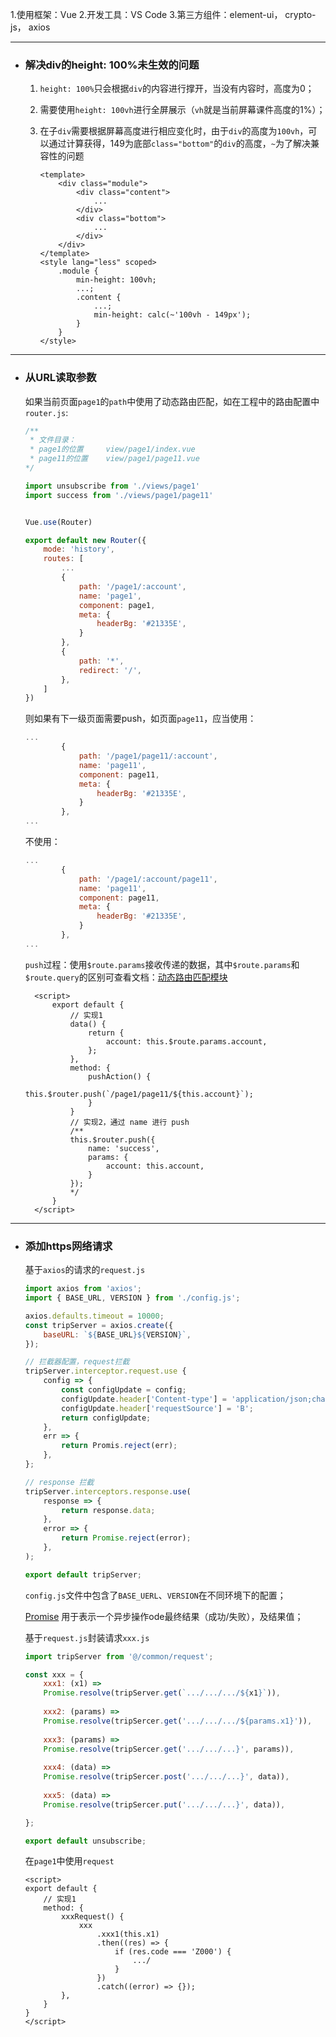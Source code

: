 
1.使用框架：Vue
2.开发工具：VS Code
3.第三方组件：element-ui， crypto-js， axios

------

- ### 解决div的height: 100%未生效的问题

    1. `height: 100%`只会根据`div`的内容进行撑开，当没有内容时，高度为0；

    2. 需要使用`height: 100vh`进行全屏展示（`vh`就是当前屏幕课件高度的1%）；

    3. 在子`div`需要根据屏幕高度进行相应变化时，由于`div`的高度为`100vh`，可以通过计算获得，149为底部`class="bottom"`的`div`的高度，`~`为了解决兼容性的问题

        ```vue
        <template>
        	<div class="module">
                <div class="content">
                    ...
            	</div>
                <div class="bottom">
                    ...
            	</div>
            </div>
        </template>
        <style lang="less" scoped>    
            .module {
                min-height: 100vh;
                ...;
                .content {
                    ...;
                    min-height: calc(~'100vh - 149px');
        		}
            }
        </style>
        ```

------


- ### 从URL读取参数

    如果当前页面`page1`的`path`中使用了动态路由匹配，如在工程中的路由配置中`router.js`:

    ```javascript
	/**
     * 文件目录：
     * page1的位置		view/page1/index.vue
     * page11的位置	view/page1/page11.vue
    */
    
    import unsubscribe from './views/page1'
    import success from './views/page1/page11'
    
    
    Vue.use(Router)
    
    export default new Router({ 
        mode: 'history',
        routes: [
            ...
            {
                path: '/page1/:account',
                name: 'page1',
                component: page1,
                meta: {
                    headerBg: '#21335E',
                }
            },
            {
                path: '*',
                redirect: '/',
            },
        ]
    })
    ```
    
    

    则如果有下一级页面需要push，如页面`page11`，应当使用：

    ```javascript
    ...
            {
                path: '/page1/page11/:account',
                name: 'page11',
                component: page11,
                meta: {
                    headerBg: '#21335E',
                }
            },
    ...
    ```

    

    不使用：
    
    ```javascript
    ...
            {
                path: '/page1/:account/page11',
                name: 'page11',
                component: page11,
                meta: {
                    headerBg: '#21335E',
                }
            },
	...
	```

  

  `push`过程：使用`$route.params`接收传递的数据，其中`$route.params`和`$route.query`的区别可查看文档：[动态路由匹配模块]([https://router.vuejs.org/zh/guide/essentials/dynamic-matching.html#%E5%93%8D%E5%BA%94%E8%B7%AF%E7%94%B1%E5%8F%82%E6%95%B0%E7%9A%84%E5%8F%98%E5%8C%96](https://router.vuejs.org/zh/guide/essentials/dynamic-matching.html#响应路由参数的变化))

  ```vue
    <script>
        export default {
            // 实现1
            data() {
                return {
                    account: this.$route.params.account,
                };
        	},
            method: {
                pushAction() {
                    this.$router.push(`/page1/page11/${this.account}`);
                }
            }
            // 实现2，通过 name 进行 push
            /**
            this.$router.push({
                name: 'success',
                params: {
                    account: this.account,
                }
            });
            */
        }
    </script>
  ```

------

- ### 添加https网络请求

    基于`axios`的请求的`request.js`

    ```javascript
    import axios from 'axios';
    import { BASE_URL, VERSION } from './config.js';
    
    axios.defaults.timeout = 10000;
    const tripServer = axios.create({
        baseURL: `${BASE_URL}${VERSION}`,
    });
    
    // 拦截器配置，request拦截
    tripServer.interceptor.request.use {
        config => {
            const configUpdate = config;
            configUpdate.header['Content-type'] = 'application/json;charset=UTF-8';
            configUpdate.header['requestSource'] = 'B';
            return configUpdate;
        },
        err => {
            return Promis.reject(err);
        },
    };
    
    // response 拦截
    tripServer.interceptors.response.use(
    	response => {
            return response.data;
        },
        error => {
            return Promise.reject(error);
        },
    );
    
    export default tripServer;
    ```

    `config.js`文件中包含了`BASE_UERL`、`VERSION`在不同环境下的配置；

    [Promise](https://developer.mozilla.org/zh-CN/docs/Web/JavaScript/Reference/Global_Objects/Promise) 用于表示一个异步操作ode最终结果（成功/失败），及结果值；

    

    基于`request.js`封装请求`xxx.js`

    ```javascript
    import tripServer from '@/common/request';
    
    const xxx = {
        xxx1: (x1) => 
        Promise.resolve(tripServer.get(`.../.../.../${x1}`)),
        
        xxx2: (params) =>
        Promise.resolve(tripSercer.get('.../.../.../${params.x1}')),
        
    	xxx3: (params) =>
        Promise.resolve(tripSercer.get('.../.../...}', params)),
        
        xxx4: (data) => 
    	Promise.resolve(tripSercer.post('.../.../...}', data)),
        
        xxx5: (data) =>
        Promise.resolve(tripSercer.put('.../.../...}', data)),
    
    };
    
    export default unsubscribe;
    ```

    在`page1`中使用`request`

    ```vue
    <script>
    export default {
        // 实现1
        method: {
            xxxRequest() {
                xxx
                    .xxx1(this.x1)
                    .then((res) => {
                        if (res.code === 'Z000') {
                            .../
                        }
                    })
                    .catch((error) => {});
            },
        }
    }
    </script>
    ```

    
    

    
    